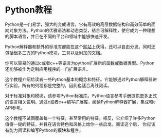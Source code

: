 # Python教程

Python是一门易学，强大的变成语言。它有高效的高层数据结构和高效简单的面向对象方法。Python的优雅语法和动态类型，结合可解释性，使它成为一种理想的脚本语言，并且在不同的平台和领域中能够快速开发。

Python解释器和额外的标准库都能在这个[网站](https://www.python.org/)上获得，还可以自由分发。同时还包括很多三方的Python模块，工具以及附加的文档。

你可以容易的通过c或者c++等语言为python扩展新的函数或数据类型。Python还能够被作为定制应用程序的一门扩展语言。

这个教程介绍给读者一些Python基本的概念和特征。它能够通过Python解释器进行实验，所有的列程都是完整的，因此也适合离线阅读。


对于标准对象和模块，请参考Python标准库。Python语言参考手册提供更多正式的语言相关说明。通过c或者c++编写扩展库，阅读Python解释器扩展，集成和c API参考。

这个教程不试图覆盖每一个特征，甚至常用的特征。相反，它介绍了许多Python值得一提的特征，并且在语言特色和风格上给你一些启发。阅读这个后， 你应该有能力阅读和编写Python的模块和程序。
